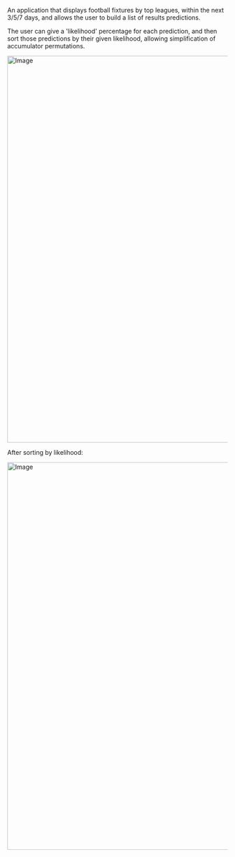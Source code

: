 An application that displays football fixtures by top leagues, within the next 3/5/7 days, and allows the user to build a list of results predictions.

The user can give a 'likelihood' percentage for each prediction, and then sort those predictions by their given likelihood, allowing simplification of accumulator permutations.

<img width="1723" height="883" alt="Image" src="https://github.com/user-attachments/assets/63536fe3-89b0-4f28-a217-ced22005d94c" />

After sorting by likelihood:

<img width="1723" height="885" alt="Image" src="https://github.com/user-attachments/assets/214e6e3c-73c1-49d3-b55c-1ecde5b8142f" />